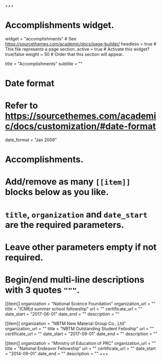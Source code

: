 +++
# Accomplishments widget.
widget = "accomplishments"  # See https://sourcethemes.com/academic/docs/page-builder/
headless = true  # This file represents a page section.
active = true  # Activate this widget? true/false
weight = 50  # Order that this section will appear.

title = "Accomplish&shy;ments"
subtitle = ""

# Date format
#   Refer to https://sourcethemes.com/academic/docs/customization/#date-format
date_format = "Jan 2006"

# Accomplishments.
#   Add/remove as many `[[item]]` blocks below as you like.
#   `title`, `organization` and `date_start` are the required parameters.
#   Leave other parameters empty if not required.
#   Begin/end multi-line descriptions with 3 quotes `"""`.

[[item]]
  organization = "National Science Foundation"
  organization_url = ""
  title = "ICMEd summer school fellowship"
  url = ""
  certificate_url = ""
  date_start = "2017-06-01"
  date_end = ""
  description = ""

[[item]]
  organization = "NBTM New Material Group Co., Ltd"
  organization_url = ""
  title = "NBTM Outstanding Student Felloship"
  url = ""
  certificate_url = ""
  date_start = "2017-09-01"
  date_end = ""
  description = ""

[[item]]
  organization = "Ministry of Education of PRC"
  organization_url = ""
  title = "National Endeavor Fellowship"
  url = ""
  certificate_url = ""
  date_start = "2014-09-01"
  date_end = ""
  description = ""
+++
